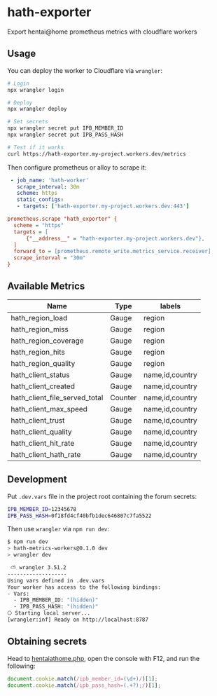 # hath-exporter
Export hentai@home prometheus metrics with cloudflare workers

## Usage
You can deploy the worker to Cloudflare via `wrangler`:

```bash
# Login
npx wrangler login

# Deploy
npx wrangler deploy

# Set secrets
npx wrangler secret put IPB_MEMBER_ID
npx wrangler secret put IPB_PASS_HASH

# Test if it works
curl https://hath-exporter.my-project.workers.dev/metrics
```

Then configure prometheus or alloy to scrape it:
```yaml
 - job_name: 'hath-worker'
   scrape_interval: 30m
   scheme: https
   static_configs:
   - targets: ['hath-exporter.my-project.workers.dev:443']
```

```ini
prometheus.scrape "hath_exporter" {
  scheme = "https"
  targets = [
      {"__address__" = "hath-exporter.my-project.workers.dev"},
  ]
  forward_to = [prometheus.remote_write.metrics_service.receiver]
  scrape_interval = "30m"
}
```

## Available Metrics
| Name                          | Type    | labels          |
|-------------------------------|---------|-----------------|
| hath_region_load              | Gauge   | region          |
| hath_region_miss              | Gauge   | region          |
| hath_region_coverage          | Gauge   | region          |
| hath_region_hits              | Gauge   | region          |
| hath_region_quality           | Gauge   | region          |
| hath_client_status            | Gauge   | name,id,country |
| hath_client_created           | Gauge   | name,id,country |
| hath_client_file_served_total | Counter | name,id,country |
| hath_client_max_speed         | Gauge   | name,id,country |
| hath_client_trust             | Gauge   | name,id,country |
| hath_client_quality           | Gauge   | name,id,country |
| hath_client_hit_rate          | Gauge   | name,id,country |
| hath_client_hath_rate         | Gauge   | name,id,country |

## Development
Put `.dev.vars` file in the project root containing the forum secrets:

```sh
IPB_MEMBER_ID=12345678
IPB_PASS_HASH=0f18fd4cf40bfb1dec646807c7fa5522
```

Then use `wrangler` via `npm run dev`:
```sh
$ npm run dev
> hath-metrics-workers@0.1.0 dev
> wrangler dev

 ⛅️ wrangler 3.51.2
-------------------
Using vars defined in .dev.vars
Your worker has access to the following bindings:
- Vars:
  - IPB_MEMBER_ID: "(hidden)"
  - IPB_PASS_HASH: "(hidden)"
⎔ Starting local server...
[wrangler:inf] Ready on http://localhost:8787
```

## Obtaining secrets
Head to [hentaiathome.php][1], open the console with F12, and run the following:

```js
document.cookie.match(/ipb_member_id=(\d+)/)[1];
document.cookie.match(/ipb_pass_hash=(.+?);/)[1];
```

[1]: https://e-hentai.org/hentaiathome.php